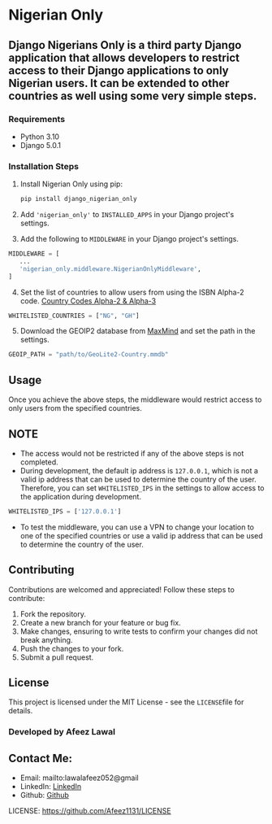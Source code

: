 # Nigerian Only
Django Nigerians Only is a third party Django application that allows developers to restrict access to their Django applications to only Nigerian users. It can be extended to other countries as well using some very simple steps.
-------
### Requirements

- Python 3.10
- Django 5.0.1

### Installation Steps

1. Install Nigerian Only using pip:

   ```bash
   pip install django_nigerian_only
   ```

2. Add `'nigerian_only'` to `INSTALLED_APPS` in your Django project's settings.

3. Add the following to `MIDDLEWARE` in your Django project's settings.

```python
MIDDLEWARE = [
   ...
   'nigerian_only.middleware.NigerianOnlyMiddleware',
]
```
   
4. Set the list of countries to allow users from using the ISBN Alpha-2 code.
[Country Codes Alpha-2 & Alpha-3](https://www.iban.com/country-codes)

```python
WHITELISTED_COUNTRIES = ["NG", "GH"]
```

5. Download the GEOIP2 database from [MaxMind](https://dev.maxmind.com/geoip/geoip2/geolite2/) and set the path in the settings.
    
```python
GEOIP_PATH = "path/to/GeoLite2-Country.mmdb"
```
## Usage
Once you achieve the above steps, the middleware would restrict access to only users from the specified countries.


## NOTE
- The access would not be restricted if any of the above steps is not completed.
- During development, the default ip address is `127.0.0.1`, which is not a valid ip address that can be used to determine the country of the user.
Therefore, you can set `WHITELISTED_IPS` in the settings to allow access to the application during development.

```python
WHITELISTED_IPS = ['127.0.0.1']
```

- To test the middleware, you can use a VPN to change your location to one of the specified countries or use a valid ip address that can be used to determine the country of the user.

Contributing
------------

Contributions are welcomed and appreciated! Follow these steps to contribute:

1. Fork the repository.
2. Create a new branch for your feature or bug fix.
3. Make changes, ensuring to write tests to confirm your changes did not break anything.
4. Push the changes to your fork.
5. Submit a pull request.

License
-------

This project is licensed under the MIT License - see the `LICENSE`file for details.

### Developed by Afeez Lawal

Contact Me:
-----------
- Email: mailto:lawalafeez052@gmail
- LinkedIn: [LinkedIn](https://www.linkedin.com/in/lawal-afeez/)
- Github: [Github](https://github.com/Afeez31)

LICENSE: https://github.com/Afeez1131/LICENSE
